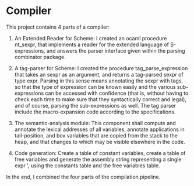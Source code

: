 # Compiler

This project contains 4 parts of a compiler:

1. An Extended Reader for Scheme:
I created an ocaml procedure nt_sexpr, that implements a reader for the extended language of S-expressions, and answers the parser interface given within the parsing combinator package.

2. A tag-parser for Scheme:
I created the procedure tag_parse_expression that takes an sexpr as an argument, and returns a tag-parsed sexpr of type expr. 
Parsing in this sense means annotating the sexpr with tags, so that the type of expression can be known easily and the various sub-expressions can be accessed with confidence (that is, without having to check each time to make sure that they syntactically correct and legal), and of course, parsing the sub-expressions as well.
The tag parser include the macro-expansion code according to the specifications.

3. The semantic-analysis module:
This component shall compute and annotate the lexical addresses of all variables, annotate applications in tail-position, and box variables that are copied from the stack to the heap,
and that changes to which may be visible elsewhere in the code.

4. Code generation:
Create a table of constant variables, create a table of free variables and generate the assembly string representing a single expr ', using the constants table and the free variables table.

In the end, I combined the four parts of the compilation pipeline.
